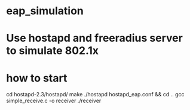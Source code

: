 
# eap_simulation
Use hostapd and freeradius server to simulate 802.1x
=======
# how to start
cd hostapd-2.3/hostapd/
make
./hostapd hostapd_eap.conf &&
cd ..
gcc simple_receive.c -o receiver 
./receiver

